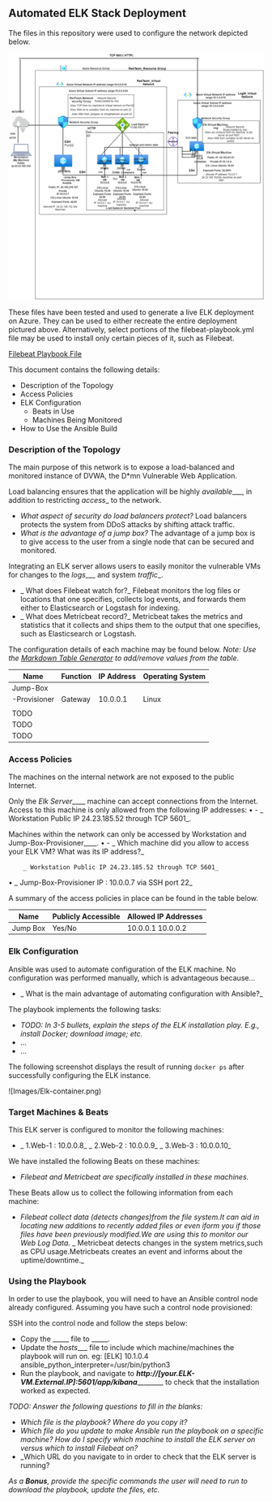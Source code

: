 
## Automated ELK Stack Deployment

The files in this repository were used to configure the network depicted below.

![Diagram/Project1_Network_Diagram.png](Diagram/Project1_Network_Diagram.png)

These files have been tested and used to generate a live ELK deployment on Azure. They can be used to either recreate the entire deployment pictured above. Alternatively, select portions of the filebeat-playbook.yml file may be used to install only certain pieces of it, such as Filebeat.

  [Filebeat Playbook File](Ansible/filebeat-playbook.yml)


This document contains the following details:
- Description of the Topology
- Access Policies
- ELK Configuration
  - Beats in Use
  - Machines Being Monitored
- How to Use the Ansible Build


### Description of the Topology

The main purpose of this network is to expose a load-balanced and monitored instance of DVWA, the D*mn Vulnerable Web Application.

Load balancing ensures that the application will be highly _available____, in addition to restricting _access__  to the network.
- _What aspect of security do load balancers protect?_
Load balancers protects the system from DDoS attacks by shifting attack traffic.
- _What is the advantage of a jump box?_
 The advantage of a jump box is to give access to the user from a single node that can be secured and monitored.

Integrating an ELK server allows users to easily monitor the vulnerable VMs for changes to the _logs____ and system _traffic__.
- _ What does Filebeat watch for?_
Filebeat monitors the log files or locations that one specifies, collects log events, and forwards them either to Elasticsearch or Logstash for indexing.
- _ What does Metricbeat record?_
Metricbeat takes the metrics and statistics that it collects and ships them to the output that one specifies, such as Elasticsearch or Logstash.

The configuration details of each machine may be found below.
_Note: Use the [Markdown Table Generator](http://www.tablesgenerator.com/markdown_tables) to add/remove values from the table_.

| Name         | Function | IP Address | Operating System |
|--------------|----------|------------|------------------|
| Jump-Box     | 
|-Provisioner  | Gateway  | 10.0.0.1   | Linux            |
|              |          |            | 
|TODO          |          |            |                  |
| TODO         |          |            |                  |
| TODO         |          |            |                  |

### Access Policies

The machines on the internal network are not exposed to the public Internet. 

Only the _Elk Server_____ machine can accept connections from the Internet. Access to this machine is only allowed from the following IP addresses:
•	- _ Workstation Public IP 24.23.185.52 through TCP 5601_.


Machines within the network can only be accessed by Workstation and Jump-Box-Provisioner____.
•	- _ Which machine did you allow to access your ELK VM? What was its IP address?_

        _ Workstation Public IP 24.23.185.52 through TCP 5601_

•	_ Jump-Box-Provisioner IP : 10.0.0.7 via SSH port 22_


A summary of the access policies in place can be found in the table below.

| Name     | Publicly Accessible | Allowed IP Addresses |
|----------|---------------------|----------------------|
| Jump Box | Yes/No              | 10.0.0.1 10.0.0.2    |





### Elk Configuration

Ansible was used to automate configuration of the ELK machine. No configuration was performed manually, which is advantageous because...
- _ What is the main advantage of automating configuration with Ansible?_

The playbook implements the following tasks:
- _TODO: In 3-5 bullets, explain the steps of the ELK installation play. E.g., install Docker; download image; etc._
- ...
- ...

The following screenshot displays the result of running `docker ps` after successfully configuring the ELK instance.

![Images/Elk-container.png)

### Target Machines & Beats
This ELK server is configured to monitor the following machines:
- _ 1.Web-1 : 10.0.0.8_
  _ 2.Web-2 : 10.0.0.9_
  _ 3.Web-3 : 10.0.0.10_  

We have installed the following Beats on these machines:
- _Filebeat and Metricbeat are specifically installed in these machines._

These Beats allow us to collect the following information from each machine:
- _Filebeat collect data (detects changes)from the file system.It can aid in locating new additions to recently added files or even iform you if those files have been previously modified.We are using this to monitor our Web Log Data._
 _ Metricbeat detects changes in the system metrics,such as CPU usage.Metricbeats creates an event and informs about the uptime/downtime._ 
 
### Using the Playbook
In order to use the playbook, you will need to have an Ansible control node already configured. Assuming you have such a control node provisioned: 

SSH into the control node and follow the steps below:
- Copy the _____ file to _____.
- Update the _hosts____ file to include which machine/machines the playbook will run on. eg: [ELK] 10.1.0.4 ansible_python_interpreter=/usr/bin/python3
- Run the playbook, and navigate to _____http://[your.ELK-VM.External.IP]:5601/app/kibana_____________ to check that the installation worked as expected.

_TODO: Answer the following questions to fill in the blanks:_
- _Which file is the playbook? Where do you copy it?_
- _Which file do you update to make Ansible run the playbook on a specific machine? How do I specify which machine to install the ELK server on versus which to install Filebeat on?_
- _Which URL do you navigate to in order to check that the ELK server is running?

_As a **Bonus**, provide the specific commands the user will need to run to download the playbook, update the files, etc._


